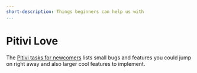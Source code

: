 ```yaml
---
short-description: Things beginners can help us with
...
```


# Pitivi Love

The [Pitivi tasks for newcomers]
lists small bugs and features you could jump on right away and also larger
cool features to implement.

[Pitivi tasks for newcomers]: https://gitlab.gnome.org/GNOME/pitivi/issues?label_name%5B%5D=4.+Newcomers
